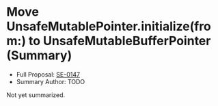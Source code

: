 # Move UnsafeMutablePointer.initialize(from:) to UnsafeMutableBufferPointer (Summary)

* Full Proposal: [SE-0147](https://github.com/apple/swift-evolution/blob/main/proposals/0147-move-unsafe-initialize-from.md)
* Summary Author: TODO

Not yet summarized.
